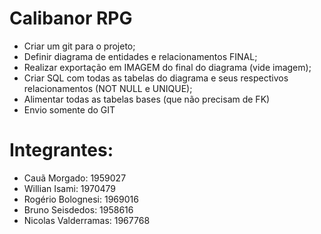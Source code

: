 # Calibanor RPG

- Criar um git para o projeto;
- Definir diagrama de entidades e relacionamentos FINAL;
- Realizar exportação em IMAGEM do final do diagrama (vide imagem);
- Criar SQL com todas as tabelas do diagrama e seus respectivos relacionamentos (NOT NULL e UNIQUE);
- Alimentar todas as tabelas bases (que não precisam de FK)
- Envio somente do GIT

# Integrantes:

- Cauã Morgado: 1959027
- Willian Isami: 1970479
- Rogério Bolognesi: 1969016
- Bruno Seisdedos: 1958616
- Nicolas Valderramas: 1967768
